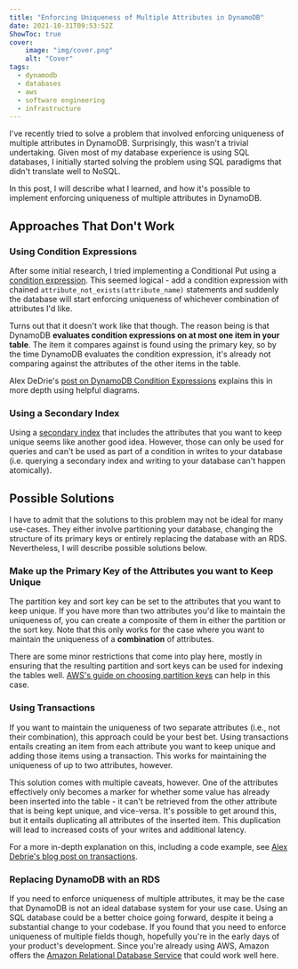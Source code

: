```yaml
---
title: "Enforcing Uniqueness of Multiple Attributes in DynamoDB"
date: 2021-10-31T09:53:52Z
ShowToc: true
cover:
    image: "img/cover.png"
    alt: "Cover"
tags:
  - dynamodb
  - databases
  - aws
  - software engineering
  - infrastructure
---
```


I've recently tried to solve a problem that involved enforcing uniqueness of multiple attributes in DynamoDB. Surprisingly, this wasn't a trivial undertaking. Given most of my database experience is using SQL databases, I initially started solving the problem using SQL paradigms that didn't translate well to NoSQL.

In this post, I will describe what I learned, and how it's possible to implement enforcing uniqueness of multiple attributes in DynamoDB.

## Approaches That Don't Work

### Using Condition Expressions

After some initial research, I tried implementing a Conditional Put using a [condition expression](https://docs.aws.amazon.com/amazondynamodb/latest/developerguide/Expressions.ConditionExpressions.html#Expressions.ConditionExpressions.PreventingOverwrites). This seemed logical - add a condition expression with chained `attribute_not_exists(attribute_name)` statements and suddenly the database will start enforcing uniqueness of whichever combination of attributes I'd like.

Turns out that it doesn't work like that though. The reason being is that DynamoDB **evaluates condition expressions on at most one item in your table**. The item it compares against is found using the primary key, so by the time DynamoDB evaluates the condition expression, it's already not comparing against the attributes of the other items in the table.

Alex DeDrie's [post on DynamoDB Condition Expressions](https://www.alexdebrie.com/posts/dynamodb-condition-expressions/) explains this in more depth using helpful diagrams.

### Using a Secondary Index

Using a [secondary index](https://docs.aws.amazon.com/amazondynamodb/latest/developerguide/SecondaryIndexes.html) that includes the attributes that you want to keep unique seems like another good idea. However, those can only be used for queries and can't be used as part of a condition in writes to your database (i.e. querying a secondary index and writing to your database can't happen atomically).

## Possible Solutions

I have to admit that the solutions to this problem may not be ideal for many use-cases. They either involve partitioning your database, changing the structure of its primary keys or entirely replacing the database with an RDS. Nevertheless, I will describe possible solutions below.

### Make up the Primary Key of the Attributes you want to Keep Unique

The partition key and sort key can be set to the attributes that you want to keep unique. If you have more than two attributes you'd like to maintain the uniqueness of, you can create a composite of them in either the partition or the sort key. Note that this only works for the case where you want to maintain the uniqueness of a **combination** of attributes.

There are some minor restrictions that come into play here, mostly in ensuring that the resulting partition and sort keys can be used for indexing the tables well. [AWS's guide on choosing partition keys](https://aws.amazon.com/blogs/database/choosing-the-right-dynamodb-partition-key/) can help in this case.

### Using Transactions

If you want to maintain the uniqueness of two separate attributes (i.e., not their combination), this approach could be your best bet. Using transactions entails creating an item from each attribute you want to keep unique and adding those items using a transaction. This works for maintaining the uniqueness of up to two attributes, however.

This solution comes with multiple caveats, however. One of the attributes effectively only becomes a marker for whether some value has already been inserted into the table - it can't be retrieved from the other attribute that is being kept unique, and vice-versa. It's possible to get around this, but it entails duplicating all attributes of the inserted item. This duplication will lead to increased costs of your writes and additional latency.

For a more in-depth explanation on this, including a code example, see [Alex Debrie's blog post on transactions](https://www.alexdebrie.com/posts/dynamodb-transactions/#maintaining-uniqueness-on-multiple-attributes).

### Replacing DynamoDB with an RDS

If you need to enforce uniqueness of multiple attributes, it may be the case that DynamoDB is not an ideal database system for your use case. Using an SQL database could be a better choice going forward, despite it being a substantial change to your codebase. If you found that you need to enforce uniqueness of multiple fields though, hopefully you're in the early days of your product's development. Since you're already using AWS, Amazon offers the [Amazon Relational Database Service](https://aws.amazon.com/rds/) that could work well here.
